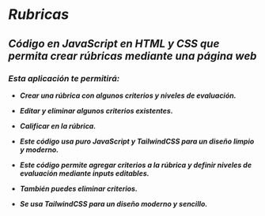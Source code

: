 # **_Rubricas_**

## **_Código en JavaScript en HTML y CSS que permita crear rúbricas mediante una página web_**

### **_Esta aplicación te permitirá:_**

- **_Crear una rúbrica con algunos criterios y niveles de evaluación._**
  
- **_Editar y eliminar algunos criterios existentes._**

- **_Calificar en la rúbrica._**
  
- **_Este código usa puro JavaScript y TailwindCSS para un diseño limpio y moderno._**

- **_Este código permite agregar criterios a la rúbrica y definir niveles de evaluación mediante inputs editables._**
  
- **_También puedes eliminar criterios._**
  
- **_Se usa TailwindCSS para un diseño moderno y sencillo._**
